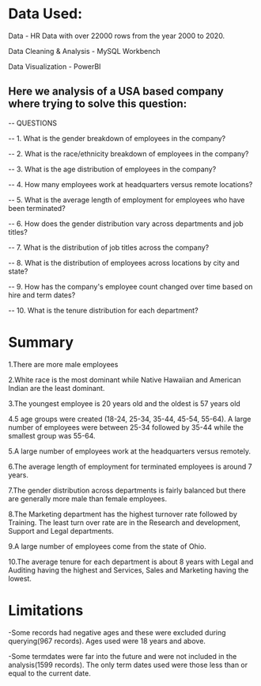 # Data Used:

Data - HR Data with over 22000 rows from the year 2000 to 2020.

Data Cleaning & Analysis - MySQL Workbench

Data Visualization - PowerBI

## Here we analysis of a USA based company where  trying to solve this question:

-- QUESTIONS

-- 1. What is the gender breakdown of employees in the company?

-- 2. What is the race/ethnicity breakdown of employees in the company?

-- 3. What is the age distribution of employees in the company?


-- 4. How many employees work at headquarters versus remote locations?


-- 5. What is the average length of employment for employees who have been terminated?

-- 6. How does the gender distribution vary across departments and job titles?


-- 7. What is the distribution of job titles across the company?


-- 8. What is the distribution of employees across locations by city and state?


-- 9. How has the company's employee count changed over time based on hire and term dates?

-- 10. What is the tenure distribution for each department?

# Summary

1.There are more male employees

2.White race is the most dominant while Native Hawaiian and American Indian are the least dominant.

3.The youngest employee is 20 years old and the oldest is 57 years old

4.5 age groups were created (18-24, 25-34, 35-44, 45-54, 55-64). A large number of employees were between 25-34 followed by 35-44 while the smallest group was 55-64.

5.A large number of employees work at the headquarters versus remotely.

6.The average length of employment for terminated employees is around 7 years.

7.The gender distribution across departments is fairly balanced but there are generally more male than female employees.

8.The Marketing department has the highest turnover rate followed by Training. The least turn over rate are in the Research and development, Support and Legal departments.

9.A large number of employees come from the state of Ohio.

10.The average tenure for each department is about 8 years with Legal and Auditing having the highest and Services, Sales and Marketing having the lowest.


# Limitations

-Some records had negative ages and these were excluded during querying(967 records). Ages used were 18 years and above.

-Some termdates were far into the future and were not included in the analysis(1599 records). The only term dates used were those less than or equal to the current date.


